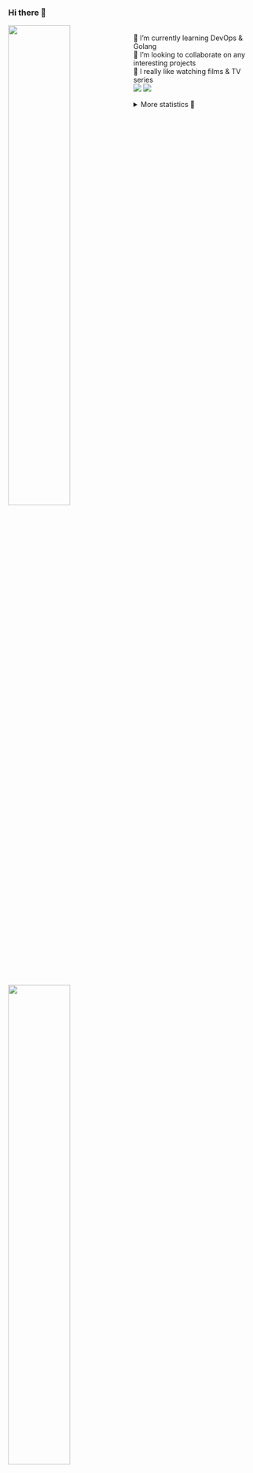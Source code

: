 ### Hi there 👋


[<img align="left" width="50%" src="https://github-readme-stats.vercel.app/api?username=rufusnufus&hide=issues&show_icons=true&count_private=true&theme=transparent&title_color=FF6F40&text_color=FBF9F8&icon_color=F48242&hide_border=true&hide_title=true#gh-dark-mode-only">](https://metrics.lecoq.io/rufusnufus#gh-dark-mode-only)
[<img align="left" width="50%" src="https://github-readme-stats.vercel.app/api?username=rufusnufus&hide=issues&show_icons=true&count_private=true&theme=transparent&title_color=FF6533&text_color=4D4644&icon_color=FF8038&hide_border=true&hide_title=true#gh-light-mode-only">](https://metrics.lecoq.io/rufusnufus#gh-light-mode-only)

<p>
  <br>
  🌱 I’m currently learning DevOps & Golang</br>
  👯 I’m looking to collaborate on any interesting projects</br>
  🎥 I really like watching films & TV series</br>
  <a href="https://linkedin.com/in/rufusnufus"><img src="https://img.shields.io/badge/linkedin-0077B5.svg?style=for-the-badge&logo=linkedin&logoColor=white"/></a>
  <a href="https://t.me/rufusnufus"><img src="https://img.shields.io/badge/-telegram-black?style=for-the-badge&color=blue&logo=telegram"/></a>
</p>

<p text-align="left">
<details>
  <summary>More statistics 👀</summary><br/>

<!--START_SECTION:waka-->
![Code Time](http://img.shields.io/badge/Code%20Time-74%20hrs%204%20mins-blue)

![Profile Views](http://img.shields.io/badge/Profile%20Views-2-blue)

**I'm an Early 🐤** 

```text
🌞 Morning    111 commits    ████░░░░░░░░░░░░░░░░░░░░░   18.38% 
🌆 Daytime    331 commits    █████████████░░░░░░░░░░░░   54.8% 
🌃 Evening    134 commits    █████░░░░░░░░░░░░░░░░░░░░   22.19% 
🌙 Night      28 commits     █░░░░░░░░░░░░░░░░░░░░░░░░   4.64%

```
📅 **I'm Most Productive on Tuesday** 

```text
Monday       121 commits    █████░░░░░░░░░░░░░░░░░░░░   20.03% 
Tuesday      137 commits    █████░░░░░░░░░░░░░░░░░░░░   22.68% 
Wednesday    88 commits     ███░░░░░░░░░░░░░░░░░░░░░░   14.57% 
Thursday     108 commits    ████░░░░░░░░░░░░░░░░░░░░░   17.88% 
Friday       94 commits     ████░░░░░░░░░░░░░░░░░░░░░   15.56% 
Saturday     32 commits     █░░░░░░░░░░░░░░░░░░░░░░░░   5.3% 
Sunday       24 commits     █░░░░░░░░░░░░░░░░░░░░░░░░   3.97%

```


📊 **This Week I Spent My Time On** 

```text
💬 Programming Languages: 
YAML                     3 hrs 16 mins       ████████████░░░░░░░░░░░░░   48.95% 
Other                    2 hrs 24 mins       █████████░░░░░░░░░░░░░░░░   35.95% 
Smarty                   21 mins             █░░░░░░░░░░░░░░░░░░░░░░░░   5.32% 
HCL                      20 mins             █░░░░░░░░░░░░░░░░░░░░░░░░   5.1% 
Markdown                 8 mins              ░░░░░░░░░░░░░░░░░░░░░░░░░   2.23%

🔥 Editors: 
VS Code                  5 hrs 44 mins       █████████████████████░░░░   85.54% 
iTerm2                   58 mins             ███░░░░░░░░░░░░░░░░░░░░░░   14.46%

```

**I Mostly Code in Python** 

```text
Python                   9 repos             ███████░░░░░░░░░░░░░░░░░░   28.12% 
Java                     4 repos             ███░░░░░░░░░░░░░░░░░░░░░░   12.5% 
Jupyter Notebook         4 repos             ███░░░░░░░░░░░░░░░░░░░░░░   12.5% 
JavaScript               3 repos             ██░░░░░░░░░░░░░░░░░░░░░░░   9.38% 
HTML                     3 repos             ██░░░░░░░░░░░░░░░░░░░░░░░   9.38%

```



 Last Updated on 18/01/2023 00:42:12 UTC
<!--END_SECTION:waka-->

</details>
</p>
